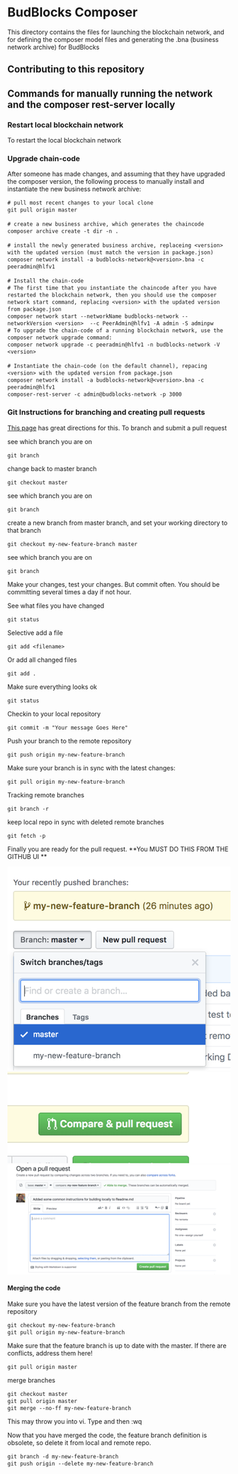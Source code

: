 # BudBlocks Composer

This directory contains the files for launching the blockchain network, and for defining the composer model files and generating the .bna (business network archive) for BudBlocks


## Contributing to this repository


## Commands for manually running the network and the composer rest-server locally

### Restart local blockchain network
To restart the local blockchain network

### Upgrade chain-code
After someone has made changes, and assuming that they have upgraded the composer version, the following process to manually install and instantiate the new business network archive:

```
# pull most recent changes to your local clone
git pull origin master

# create a new business archive, which generates the chaincode
composer archive create -t dir -n .

# install the newly generated business archive, replaceing <version> with the updated version (must match the version in package.json)
composer network install -a budblocks-network@<version>.bna -c peeradmin@hlfv1

# Install the chain-code
# The first time that you instantiate the chaincode after you have restarted the blockchain network, then you should use the composer network start command, replacing <version> with the updated version from package.json
composer network start --networkName budblocks-network --networkVersion <version>  --c PeerAdmin@hlfv1 -A admin -S adminpw
# To upgrade the chain-code of a running blockchain network, use the composer network upgrade command:
composer network upgrade -c peeradmin@hlfv1 -n budblocks-network -V <version>

# Instantiate the chain-code (on the default channel), repacing <version> with the updated version from package.json
composer network install -a budblocks-network@<version>.bna -c peeradmin@hlfv1
composer-rest-server -c admin@budblocks-network -p 3000
```

### Git Instructions for branching and creating pull requests
[This page](https://gist.github.com/blackfalcon/8428401) has great directions for this.
To branch and submit a pull request

see which branch you are on
```
git branch
```
change back to master branch
```
git checkout master
```
see which branch you are on
```
git branch
```
create a new branch from master branch, and set your working directory to that branch
```
git checkout my-new-feature-branch master
```
see which branch you are on
```
git branch
```
Make your changes, test your changes.  But commit often.  You should be committing several times a day if not hour.

See what files you have changed
```
git status
```

Selective add a file
```
git add <filename>
```

Or add all changed files

```
git add .
```

Make sure everything looks ok
```
git status
```
Checkin to your local repository
```
git commit -m "Your message Goes Here"
```
Push your branch to the remote repository
```
git push origin my-new-feature-branch
```
Make sure your branch is in sync with the latest changes:
```
git pull origin my-new-feature-branch
```
Tracking remote branches
```
git branch -r
```
keep local repo in sync with deleted remote branches
```
git fetch -p
```

Finally you are ready for the pull request. **You MUST DO THIS FROM THE GITHUB UI **

![githubbranches](./media/githubbranches.png)
![createpullrequest](./media/createpullrequest.png)
![openpullrequest](./media/openpullrequest.png)

#### Merging the code

Make sure you have the latest version of the feature branch from the remote repository

```
git checkout my-new-feature-branch
git pull origin my-new-feature-branch
```
Make sure that the feature branch is up to date with the master.  If there are conflicts, address them here!
```
git pull origin master
```
merge branches
```
git checkout master
git pull origin master
git merge --no-ff my-new-feature-branch
```
This may throw you into vi.  Type <esc> and then :wq

Now that you have merged the code, the feature branch definition is obsolete, so delete it  from local and remote repo.

```
git branch -d my-new-feature-branch
git push origin --delete my-new-feature-branch
```
